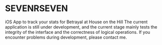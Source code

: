 # SEVENRSEVEN
iOS App to track your stats for Betrayal at House on the Hill The current application is still under development, and the current stage mainly tests the integrity of the interface and the correctness of logical operations. If you encounter problems during development, please contact me.
